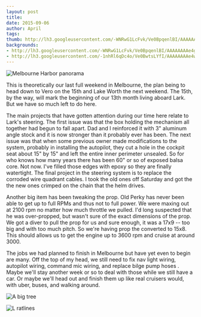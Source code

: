 ```yaml
---
layout: post
title:
date: 2015-09-06
author: April
tags:
thumb: http://lh3.googleusercontent.com/-WNRwG1LcFvk/Ve0BpqenlBI/AAAAAAAAe4g/ZvzmA5tfDF8/s1600/blogger-image-386363611.jpg
backgrounds:
- http://lh3.googleusercontent.com/-WNRwG1LcFvk/Ve0BpqenlBI/AAAAAAAAe4g/ZvzmA5tfDF8/s1600/blogger-image-386363611.jpg
- http://lh3.googleusercontent.com/-1nhRl6qDc4o/Ve0BwtsLYfI/AAAAAAAAe4w/p_2WSWOHIxY/s1600/blogger-image-743106615.jpg
---
```


![Melbourne Harbor panorama](https://lh3.googleusercontent.com/-8bRnHwCNjyc/VkAQHOt_cCI/AAAAAAAAGLs/LC8c6wvONjU/s640/blogger-image-224039227.jpg)

This is theoretically our last full weekend in Melbourne, the plan being to head down to Vero on the 15th and Lake Worth the next weekend. The 15th, by the way, will mark the beginning of our 13th month living aboard Lark.  But we have so much left to do here.

The main projects that have gotten attention during our time here relate to Lark's steering.  The first issue was that the box holding the mechanism all together had begun to fall apart.  Dad and I reinforced it with 3" aluminum angle stock and it is now stronger than it probably ever has been.  The next issue was that when some previous owner made modifications to the system, probably in installing the autopilot, they cut a hole in the cockpit seat about 15" by 15" and left the entire inner perimeter unsealed. So for who knows how many years there has been 60" or so of exposed balsa core.  Not now. I've filled those edges with epoxy so they are finally watertight.  The final project in the steering system is to replace the corroded wire quadrant cables.  I took the old ones off Saturday and got the the new ones crimped on the chain that the helm drives.

Another big item has been tweaking the prop.  Old Perky has never been able to get up to full RPMs and thus not to full power.  We were maxing out at 2100 rpm no matter how much throttle we pulled.  I'd long suspected that he was over-propped, but wasn't sure of the exact dimensions of the prop. We got a diver to pull the prop for us and sure enough, it was a 17x9 -- too big and with too much pitch.  So we're having prop the converted to 15x8.  This should allows us to get the engine up to 3600 rpm and cruise at around 3000. 

The jobs we had planned to finish in Melbourne but have yet even to begin are many.  Off the top of my head, we still need to fix nav light wiring, autopilot wiring, command mic wiring, and replace bilge pump hoses .  Maybe we'll stay another week or so to deal with those while we still have a car.  Or maybe we'll head out and finish them up like real cruisers would, with uber, buses, and walking around.

![A big tree](https://lh3.googleusercontent.com/-jcntF0l9aBo/VkAP3KLCgEI/AAAAAAAAGLc/GP0KkWqHoFw/s640/blogger-image-597363289.jpg)

![L ratlines](https://lh3.googleusercontent.com/-54KMMc6JQ5I/VkAQIKkzX6I/AAAAAAAAGL0/edSgDtgTGS8/s640/blogger-image--1020832546.jpg)

